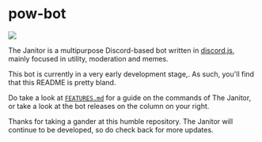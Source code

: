 # pow-bot

<img src="https://img.shields.io/github/repo-size/weiyi-m/pow-bot"> 

The Janitor is a multipurpose Discord-based bot written in [discord.js](https://discord.js.org), mainly focused in utility, moderation and memes.

This bot is currently in a very early development stage,. As such, you'll find that this README is pretty bland.

Do take a look at [`FEATURES.md`](FEATURES.md) for a guide on the commands of The Janitor, or take a look at the bot releases on the column on your right.

Thanks for taking a gander at this humble repository. The Janitor will continue to be developed, so do check back for more updates.